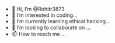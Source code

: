 - 👋 Hi, I’m @Rohitr3873
- 👀 I’m interested in coding...
- 🌱 I’m currently learning ethical hacking...
- 💞️ I’m looking to collaborate on ...
- 📫 How to reach me ...

<!---
Rohitr3873/Rohitr3873 is a ✨ special ✨ repository because its `README.md` (this file) appears on your GitHub profile.
You can click the Preview link to take a look at your changes.
--->
